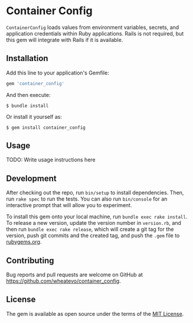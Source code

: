# Container Config

`ContainerConfig` loads values from environment variables, secrets, and application credentials within Ruby applications. Rails is not required, but this gem will integrate with Rails if it is available.

## Installation

Add this line to your application's Gemfile:

```ruby
gem 'container_config'
```

And then execute:

    $ bundle install

Or install it yourself as:

    $ gem install container_config

## Usage

TODO: Write usage instructions here

## Development

After checking out the repo, run `bin/setup` to install dependencies. Then, run `rake spec` to run the tests. You can also run `bin/console` for an interactive prompt that will allow you to experiment.

To install this gem onto your local machine, run `bundle exec rake install`. To release a new version, update the version number in `version.rb`, and then run `bundle exec rake release`, which will create a git tag for the version, push git commits and the created tag, and push the `.gem` file to [rubygems.org](https://rubygems.org).

## Contributing

Bug reports and pull requests are welcome on GitHub at https://github.com/wheatevo/container_config.

## License

The gem is available as open source under the terms of the [MIT License](https://opensource.org/licenses/MIT).
